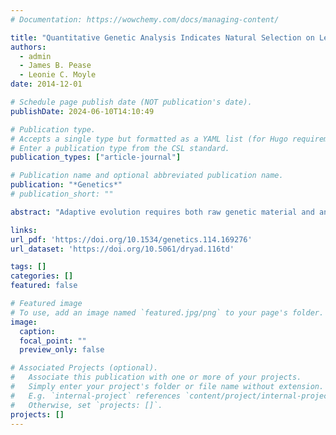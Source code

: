 ```yaml
---
# Documentation: https://wowchemy.com/docs/managing-content/

title: "Quantitative Genetic Analysis Indicates Natural Selection on Leaf Phenotypes Across Wild Tomato Species (Solanum sect. Lycopersicon ; Solanaceae)"
authors: 
  - admin
  - James B. Pease
  - Leonie C. Moyle
date: 2014-12-01

# Schedule page publish date (NOT publication's date).
publishDate: 2024-06-10T14:10:49

# Publication type.
# Accepts a single type but formatted as a YAML list (for Hugo requirements).
# Enter a publication type from the CSL standard.
publication_types: ["article-journal"]

# Publication name and optional abbreviated publication name.
publication: "*Genetics*"
# publication_short: ""

abstract: "Adaptive evolution requires both raw genetic material and an accessible path of high fitness from one fitness peak to another. In this study, we used an introgression line (IL) population to map quantitative trait loci (QTL) for leaf traits thought to be associated with adaptation to precipitation in wild tomatoes (Solanum sect. Lycopersicon; Solanaceae). A QTL sign test showed that several traits likely evolved under directional natural selection. Leaf traits correlated across species do not share a common genetic basis, consistent with a scenario in which selection maintains trait covariation unconstrained by pleiotropy or linkage disequilibrium. Two large effect QTL for stomatal distribution colocalized with key genes in the stomatal development pathway, suggesting promising candidates for the molecular bases of adaptation in these species. Furthermore, macroevolutionary transitions between vastly different stomatal distributions may not be constrained when such large-effect mutations are available. Finally, genetic correlations between stomatal traits measured in this study and data on carbon isotope discrimination from the same ILs support a functional hypothesis that the distribution of stomata affects the resistance to CO2 diffusion inside the leaf, a trait implicated in climatic adaptation in wild tomatoes. Along with evidence from previous comparative and experimental studies, this analysis indicates that leaf traits are an important component of climatic niche adaptation in wild tomatoes and demonstrates that some trait transitions between species could have involved few, large-effect genetic changes, allowing rapid responses to new environmental conditions."

links:
url_pdf: 'https://doi.org/10.1534/genetics.114.169276'
url_dataset: 'https://doi.org/10.5061/dryad.116td'

tags: []
categories: []
featured: false

# Featured image
# To use, add an image named `featured.jpg/png` to your page's folder. 
image:
  caption: 
  focal_point: ""
  preview_only: false

# Associated Projects (optional).
#   Associate this publication with one or more of your projects.
#   Simply enter your project's folder or file name without extension.
#   E.g. `internal-project` references `content/project/internal-project/index.md`.
#   Otherwise, set `projects: []`.
projects: []
---
```

